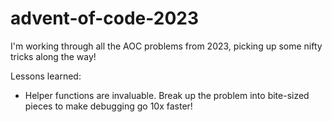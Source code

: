 # advent-of-code-2023

I'm working through all the AOC problems from 2023, picking up some nifty tricks along the way!

Lessons learned:
- Helper functions are invaluable. Break up the problem into bite-sized pieces to make debugging go 10x faster!
